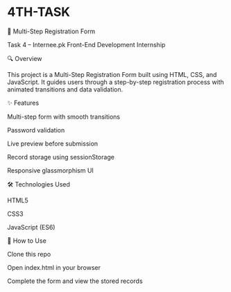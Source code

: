 # 4TH-TASK
📝 Multi-Step Registration Form

Task 4 – Internee.pk Front-End Development Internship

🔍 Overview

This project is a Multi-Step Registration Form built using HTML, CSS, and JavaScript.
It guides users through a step-by-step registration process with animated transitions and data validation.

✨ Features

Multi-step form with smooth transitions

Password validation

Live preview before submission

Record storage using sessionStorage

Responsive glassmorphism UI

🛠️ Technologies Used

HTML5

CSS3

JavaScript (ES6)

🚀 How to Use

Clone this repo

Open index.html in your browser

Complete the form and view the stored records
